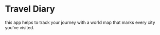 # Travel Diary

this app helps to track your journey with a world map that marks every city you've visited.
